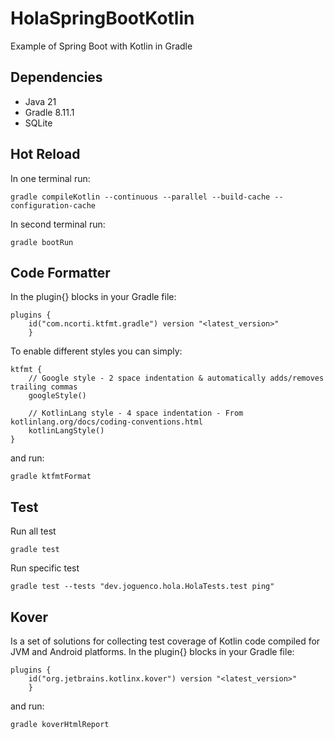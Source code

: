# HolaSpringBootKotlin
Example of Spring Boot with Kotlin in Gradle

## Dependencies
- Java 21
- Gradle 8.11.1
- SQLite

## Hot Reload
In one terminal run:
```
gradle compileKotlin --continuous --parallel --build-cache --configuration-cache
```
In second terminal run:
```
gradle bootRun
```

## Code Formatter
In the plugin{} blocks in your Gradle file:
```
plugins {
    id("com.ncorti.ktfmt.gradle") version "<latest_version>"
    }
```
To enable different styles you can simply:
```
ktfmt {
    // Google style - 2 space indentation & automatically adds/removes trailing commas
    googleStyle()
    
    // KotlinLang style - 4 space indentation - From kotlinlang.org/docs/coding-conventions.html
    kotlinLangStyle()
}
```
and run:
```
gradle ktfmtFormat
```
## Test
Run all test
```
gradle test
```
Run specific test
```
gradle test --tests "dev.joguenco.hola.HolaTests.test ping"
```
## Kover
Is a set of solutions for collecting test coverage of Kotlin code compiled for JVM and Android platforms.
In the plugin{} blocks in your Gradle file:
```
plugins {
	id("org.jetbrains.kotlinx.kover") version "<latest_version>"
    }
```
and run:
```
gradle koverHtmlReport
```